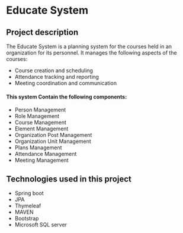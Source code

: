 # Educate System
## Project description

The Educate System is a planning system for the courses held in an organization for its personnel. It manages the following aspects of the courses:

* Course creation and scheduling
* Attendance tracking and reporting
* Meeting coordination and communication

#### This system Contain the following components:
* Person Management
* Role Management
* Course Management
* Element Management
* Organization Post Management
* Organization Unit Management
* Plans Management
* Attendance Management
* Meeting Management

## Technologies used in this project
* Spring boot
* JPA
* Thymeleaf
* MAVEN
* Bootstrap
* Microsoft SQL server